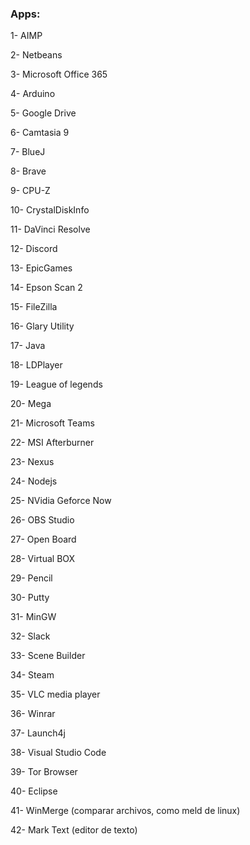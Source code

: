 ### Apps:

1- AIMP

2- Netbeans

3- Microsoft Office 365

4- Arduino

5- Google Drive

6- Camtasia 9

7- BlueJ

8- Brave

9- CPU-Z

10- CrystalDiskInfo

11- DaVinci Resolve

12- Discord

13- EpicGames

14- Epson Scan 2

15- FileZilla

16- Glary Utility

17- Java

18- LDPlayer

19- League of legends

20- Mega

21- Microsoft Teams

22- MSI Afterburner

23- Nexus

24- Nodejs

25- NVidia Geforce Now

26- OBS Studio

27- Open Board

28- Virtual BOX

29- Pencil

30- Putty

31- MinGW

32- Slack

33- Scene Builder

34- Steam

35- VLC media player

36- Winrar

37- Launch4j

38- Visual Studio Code

39- Tor Browser

40- Eclipse

41- WinMerge (comparar archivos, como meld de linux)

42- Mark Text (editor de texto)
